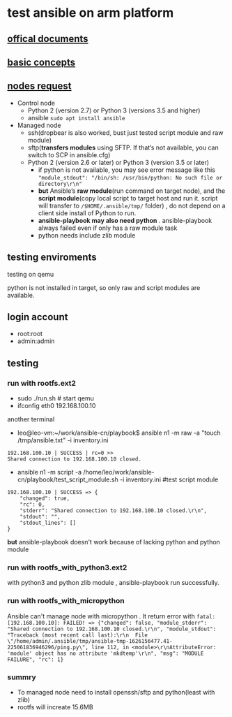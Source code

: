 # test ansible on arm platform

## [offical documents](https://docs.ansible.com/ansible/2.9/index.html)

## [basic concepts](https://docs.ansible.com/ansible/2.9/network/getting_started/basic_concepts.html)

## [nodes request](https://docs.ansible.com/ansible/latest/installation_guide/intro_installation.html)

- Control node
  - Python 2 (version 2.7) or Python 3 (versions 3.5 and higher)
  - ansible `sudo apt install ansible`
- Managed node
  - ssh(dropbear is also worked, bust just tested script module and raw module)
  - sftp(**transfers modules** using SFTP. If that’s not available, you can switch to SCP in ansible.cfg)
  - Python 2 (version 2.6 or later) or Python 3 (version 3.5 or later)
    - if python is not available, you may see error message like this `"module_stdout": "/bin/sh: /usr/bin/python: No such file or directory\r\n"`
    - **but** Ansible’s **raw module**(run command on target node), and the **script module**(copy local script to target host and run it. script will transfer to `/$HOME/.ansible/tmp/` folder) , do not depend on a client side install of Python to run.
    - **ansible-playbook may also need python** . ansible-playbook always failed even if only has a raw module task
    - python needs include zlib module

## testing enviroments

testing on qemu

python is not installed in target, so only raw and script modules are available.

## login account

- root:root
- admin:admin

## testing 

### run with rootfs.ext2

- sudo ./run.sh # start qemu
- ifconfig eth0 192.168.100.10

another terminal

- leo@leo-vm:~/work/ansible-cn/playbook$ ansible n1 -m raw -a "touch /tmp/ansible.txt" -i inventory.ini
```
192.168.100.10 | SUCCESS | rc=0 >>
Shared connection to 192.168.100.10 closed.
```
- ansible n1 -m script -a /home/leo/work/ansible-cn/playbook/test_script_module.sh -i inventory.ini #test script module
```
192.168.100.10 | SUCCESS => {
    "changed": true,
    "rc": 0,
    "stderr": "Shared connection to 192.168.100.10 closed.\r\n",
    "stdout": "",
    "stdout_lines": []
}
```

**but** ansible-playbook doesn't work because of lacking python and python module 

### run with rootfs_with_python3.ext2

with python3 and python zlib module , ansible-playbook run successfully.


### run with rootfs_with_micropython

Ansible can't manage node with micropython . It return error with `fatal: [192.168.100.10]: FAILED! => {"changed": false, "module_stderr": "Shared connection to 192.168.100.10 closed.\r\n", "module_stdout": "Traceback (most recent call last):\r\n  File \"/home/admin/.ansible/tmp/ansible-tmp-1626156477.41-225061836946296/ping.py\", line 112, in <module>\r\nAttributeError: 'module' object has no attribute 'mkdtemp'\r\n", "msg": "MODULE FAILURE", "rc": 1}`

### summry

- To managed node need to install openssh/sftp and python(least with zlib)
- rootfs will increate 15.6MB
